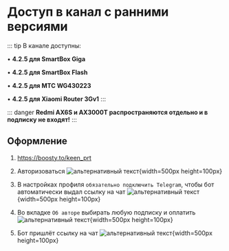 # Доступ в канал с ранними версиями

::: tip В канале доступны:

• **4.2.5 для SmartBox Giga**

• **4.2.5 для SmartBox Flash**

• **4.2.5 для MTC WG430223**

• **4.2.5 для Xiaomi Router 3Gv1**
:::

::: danger
**Redmi AX6S и AX3000T распространяются отдельно и в подписку не входят!**
:::

## Оформление

1. https://boosty.to/keen_prt
2. Авторизоваться
   ![альтернативный текст](/assets/images/wiki/helpful/boosty/2.png){width=500px height=100px}

3. В настройках профиля `обязательно подключить Telegram`, чтобы бот автоматически выдал ссылку на чат
   ![альтернативный текст](/assets/images/wiki/helpful/boosty/3.png){width=500px height=100px}

4. Во вкладке `Об авторе` выбирать любую подписку и оплатить
   ![альтернативный текст](/assets/images/wiki/helpful/boosty/4.png){width=500px height=100px}

5. Бот пришлёт ссылку на чат
   ![альтернативный текст](/assets/images/wiki/helpful/boosty/5.png){width=500px height=100px}
